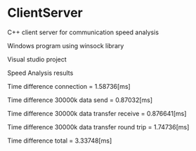 # ClientServer
C++ client server for communication speed analysis

Windows program using winsock library

Visual studio project 

Speed Analysis results

Time difference connection = 1.58736[ms]

Time difference 30000k data send = 0.87032[ms]

Time difference 30000k data transfer receive = 0.876641[ms]

Time difference 30000k data transfer round trip = 1.74736[ms]

Time difference total = 3.33748[ms]

